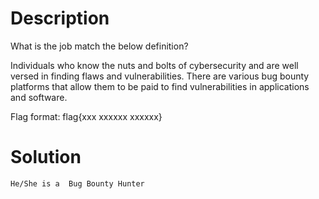 #  Description

What is the job match the below definition?

Individuals who know the nuts and bolts of cybersecurity and are well versed in finding flaws and vulnerabilities. There are various bug bounty platforms that allow them to be paid to find vulnerabilities in applications and software.

Flag format: flag{xxx xxxxxx xxxxxx}

# Solution

`He/She is a  Bug Bounty Hunter`

